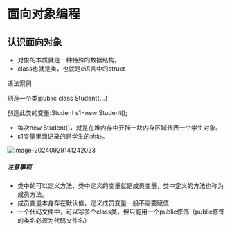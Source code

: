 # 面向对象编程

## 认识面向对象

+ 对象的本质就是一种特殊的数据结构。
+ class也就是类，也就是c语言中的struct

语法案例

创造一个类:public class Student{...}

创造此类的变量:Student s1=new Student();

+ 每次new Student()，就是在堆内存中开辟一块内存区域代表一个学生对象。
+ s1变量里面记录的是学生的地址。

![image-20240929141242023](C:\Users\24517\AppData\Roaming\Typora\typora-user-images\image-20240929141242023.png)

##### 注意事项

+ 类中的可以定义方法，类中定义的变量就是成员变量，类中定义的方法也称为成员方法。
+ 成员变量本身存在默认值，定义成员变量一般不需要赋值
+ 一个代码文件中，可以写多个class类，但只能用一个public修饰（public修饰的类名必须为代码文件名）

